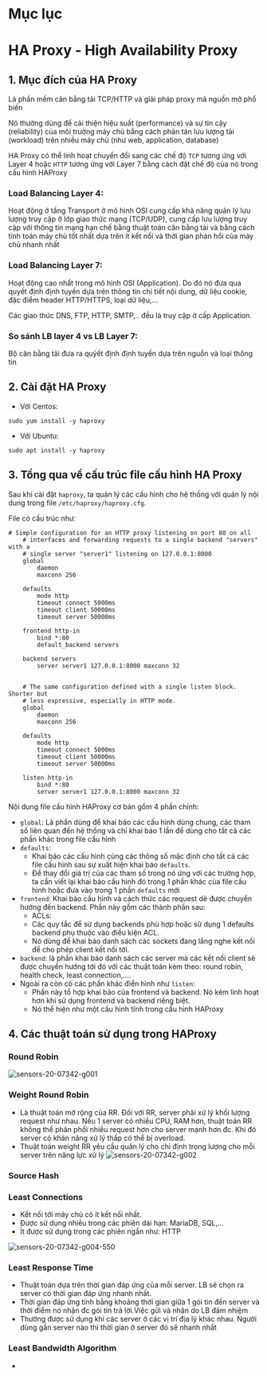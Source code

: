 # Mục lục

# HA Proxy - High Availability Proxy

## 1. Mục đích của HA Proxy

Là phần mềm cân bằng tải TCP/HTTP và giải pháp proxy mã nguồn mở phổ biến

Nó thường dùng để cải thiện hiệu suất (performance) và sự tin cậy (reliability) của môi trường máy chủ bằng cách phân tán lưu lượng tải (workload) trên nhiều máy chủ (như web, application, database)

HA Proxy có thể linh hoạt chuyển đổi sang các chế độ `TCP` tương ứng với Layer 4 hoặc `HTTP` tương ứng với Layer 7 bằng cách đặt chế độ của nó trong cấu hình HAProxy

### Load Balancing Layer 4:

Hoạt động ở tầng Transport ở mô hình OSI cung cấp khả năng quản lý lưu lượng truy cập ở lớp giao thức mạng (TCP/UDP), cung cấp lưu lượng truy cập với thông tin mạng hạn chế bằng thuật toán cân bằng tải và bằng cách tính toán máy chủ tốt nhất dựa trên ít kết nối và thời gian phản hồi của máy chủ nhanh nhất

### Load Balancing Layer 7:

Hoạt động cao nhất trong mô hình OSI (Application). Do đó nó đưa qua quyết định định tuyến dựa trên thông tin chi tiết nội dung, dữ liệu cookie, đặc điểm header HTTP/HTTPS, loại dữ liệu,...

Các giao thức DNS, FTP, HTTP, SMTP,.. đều là truy cập ở cấp Application.

### So sánh LB layer 4 vs LB Layer 7:

Bộ cân bằng tải đưa ra quýết định định tuyến dựa trên nguồn và loại thông tin 

## 2. Cài đặt HA Proxy

- Với Centos:
```
sudo yum install -y haproxy
```

- Với Ubuntu:
```
sudo apt install -y haproxy
```

## 3. Tổng qua về cấu trúc file cấu hình HA Proxy

Sau khi cài đặt `haproxy`, ta quản lý các cấu hình cho hệ thống với quản lý nội dung trong file `/etc/haproxy/haproxy.cfg`. 

File có cấu trúc như:

```
# Simple configuration for an HTTP proxy listening on port 80 on all
    # interfaces and forwarding requests to a single backend "servers" with a
    # single server "server1" listening on 127.0.0.1:8000
    global
        daemon
        maxconn 256

    defaults
        mode http
        timeout connect 5000ms
        timeout client 50000ms
        timeout server 50000ms

    frontend http-in
        bind *:80
        default_backend servers

    backend servers
        server server1 127.0.0.1:8000 maxconn 32


    # The same configuration defined with a single listen block. Shorter but
    # less expressive, especially in HTTP mode.
    global
        daemon
        maxconn 256

    defaults
        mode http
        timeout connect 5000ms
        timeout client 50000ms
        timeout server 50000ms

    listen http-in
        bind *:80
        server server1 127.0.0.1:8000 maxconn 32
```

Nội dung file cấu hình HAProxy cơ bản gồm 4 phần chính:
- `global`: Là phần dùng để khai báo các cấu hình dùng chung, các tham số liên quan đến hệ thống và chỉ khai báo 1 lần để dùng cho tất cả các phần khác trong file cấu hình
- `defaults`:
    - Khai báo các cấu hình cùng các thông số mặc định cho tất cả các file cấu hình sau sự xuất hiện khai báo `defaults`.
    - Để thay đổi giá trị của các tham số trong nó ứng với các trường hợp, ta cần viết lại khai báo cấu hình đó trong 1 phần khác của file cấu hình hoặc đưa vào trong 1 phần `defaults` mới 
- `frontend`: Khai báo cấu hình và cách thức các request dẽ được chuyển hướng đến backend. Phần này gồm các thành phần sau:
    - ACLs:
    - Các quy tắc để sử dụng backends phù hợp hoặc sử dụng 1 defaults backend phụ thuộc vào điều kiện ACL.
    - Nó dùng để khai báo danh sách các sockets đang lắng nghe kết nối để cho phép client kết nối tới.
- `backend`: là phần khai báo danh sách các server mà các kết nối client sẽ được chuyển hướng tới đó với các thuật toán kèm theo: round robin, health check, least connection,....
- Ngoài ra còn có các phần khác điển hình như `listen`:
    - Phần này tổ hợp khai báo của frontend và backend. Nó kém linh hoạt hơn khi sử dụng frontend và backend riêng biệt.
    - Nó thể hiện như một cấu hình tĩnh trong cấu hình HAProxy

## 4. Các thuật toán sử dụng trong HAProxy

### Round Robin

![sensors-20-07342-g001](https://user-images.githubusercontent.com/54473576/227494219-505cfc33-a5de-4e6e-a7b2-a8fa4b9de187.png)

### Weight Round Robin

- Là thuật toán mở rộng của RR. Đối với RR, server phải xử lý khối lượng request như nhau. Nếu 1 server có nhiều CPU, RAM hơn, thuật toán RR không thể phân phối nhiều request hơn cho server mạnh hơn đc. Khi đó server có khản năng xử lý thấp có thể bị overload.
- Thuật toán weight RR yêu cầu quản lý cho chỉ định trọng lượng cho mỗi server trên năng lực xử lý
![sensors-20-07342-g002](https://user-images.githubusercontent.com/54473576/227494799-fc67fb0c-5d68-4941-bdd9-ae219219eedb.png)

### Source Hash



### Least Connections

- Kết nối tới máy chủ có ít kết nối nhất.
- Được sử dụng nhiều trong các phiên dài hạn: MariaDB, SQL,...
- Ít được sử dụng trong các phiên ngắn như: HTTP

![sensors-20-07342-g004-550](https://user-images.githubusercontent.com/54473576/227495178-8740881f-90cb-4867-8272-7be9a6937b38.jpg)

### Least Response Time

- Thuật toán dựa trên thời gian đáp ứng của mỗi server. LB sẽ chọn ra server có thời gian đáp ứng nhanh nhất.
- Thời gian đáp ứng tính bằng khoảng thời gian giữa 1 gói tin đến server và thời điểm nó nhận đc gói tin trả lời.Việc gửi và nhận do LB đảm nhiệm
- Thường được sử dụng khi các server ở các vị trí địa lý khác nhau. Người dùng gần server nào thì thời gian ở server đó sẽ nhanh nhất

### Least Bandwidth Algorithm

-

